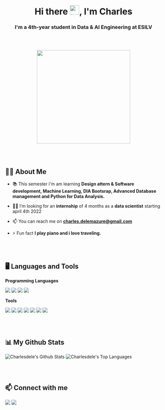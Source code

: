 

<h1 align="center">Hi there <img src="https://raw.githubusercontent.com/MartinHeinz/MartinHeinz/master/wave.gif" width="30px">, I'm Charles</h1>
<h3 align="center">I'm a 4th-year student in Data & AI Engineering at ESILV</h3>

<br/>
<br/>

<p align="center"><img width="300px" height="auto" src="https://cdn.dribbble.com/users/330915/screenshots/3587000/media/343cb53c87e313181d99248d3071bc77.gif" height="300px"/></p>

<br/>
<br/>

## 🙋‍♂️ About Me

- 📚 This semester i'm am learning **Design attern & Software development, Machine Learning, DIA Bootsrap, Advanced Database management and Python for Data Analysis.**

- 👨‍💻 I’m looking for an **internship** of 4 months as a **data scientist** starting april 4th 2022

- 📫 You can reach me on **charles.delemazure@gmail.com**

- ⚡ Fun fact **I play piano and i love traveling.**

<br/>
<br/>

## 🖥️ Languages and Tools

**Programming Languages**

<p align="left"> 
    <img src="https://img.icons8.com/color/48/000000/c-sharp-logo.png"/>
    <img src="https://img.icons8.com/color/48/000000/c-programming.png"/>
    <img src="https://img.icons8.com/color/48/000000/python--v1.png"/>
    <img src="https://img.icons8.com/external-becris-flat-becris/64/000000/external-r-data-science-becris-flat-becris.png"/>  
</p>

**Tools**

<p align="left"> 
    <img src="https://img.icons8.com/fluency/48/000000/visual-studio-2019.png"/>
    <img src="https://img.icons8.com/fluency/48/000000/matlab.png"/>
    <img src="https://img.icons8.com/color/48/000000/solidworks.png"/>    
    <img src="https://img.icons8.com/fluency/48/000000/microsoft-office-2019.png"/>
    <img src="https://img.icons8.com/fluency/48/000000/spyder-ide.png"/>
    <img src="https://img.icons8.com/color/48/000000/oracle-logo.png"/>
    <img src="https://img.icons8.com/color/48/000000/mysql-logo.png"/>
</p>

<br/>
<br/>

## 📊 My Github Stats

<img alt="Charlesdele's Github Stats" src="https://github-readme-streak-stats.herokuapp.com/?user=Charlesdele&theme=vue" /></a>
<img alt="Charlesdele's Top Languages" src="https://github-readme-stats.vercel.app/api/top-langs/?username=Charlesdele&theme=vue-dark&hide_border=True" /></a>

<br/>
<br/>

## 📫 Connect with me

<p align="left">

<a href = "https://www.linkedin.com/in/charles-delemazure-341608123/"><img src="https://img.icons8.com/ios-filled/50/000000/linkedin.png"/></a>
<a href="mailto:charles.delemazure@gmail.com?Subject=Github%20%3A%20"><img src="https://img.icons8.com/ios-filled/50/000000/new-post.png"/></a>

</p>
